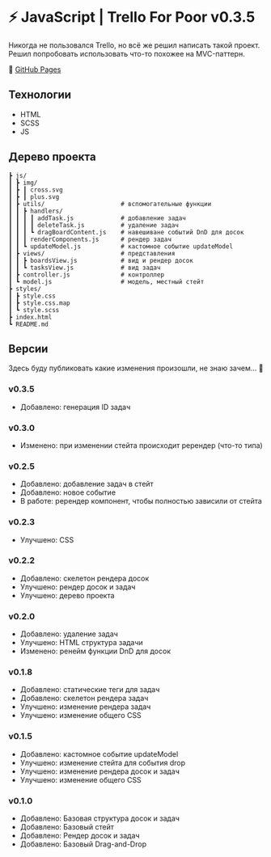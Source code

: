 # ⚡️ JavaScript | Trello For Poor v0.3.5

Никогда не пользовался Trello, но всё же решил написать такой проект.
Решил попробовать использовать что-то похожее на MVC-паттерн.

🔗 [GitHub Pages](https://devkirkir.github.io/JavaScript-Trello_for_poor/)

## Технологии

-   HTML
-   SCSS
-   JS

## Дерево проекта

    ┣ js/
    ┃ ┣ img/
    ┃ ┣ ┃ cross.svg
    ┃ ┣ ┃ plus.svg
    ┃ ┣ utils/                     # вспомогательные функции
    ┃ ┃ ┣ handlers/
    ┃ ┃ ┃ ┃ addTask.js             # добавление задач
    ┃ ┃ ┃ ┃ deleteTask.js          # удаление задач
    ┃ ┃ ┃ ┗ dragBoardContent.js    # навешиване событий DnD для досок
    ┃ ┃ ┃ renderComponents.js      # рендер задач
    ┃ ┃ ┗ updateModel.js           # кастомное событие updateModel
    ┃ ┣ views/                     # представления
    ┃ ┃ ┣ boardsView.js            # вид и рендер досок
    ┃ ┃ ┗ tasksView.js             # вид задач
    ┃ ┣ controller.js              # контроллер
    ┃ ┗ model.js                   # модель, местный стейт
    ┣ styles/
    ┃ ┣ style.css
    ┃ ┣ style.css.map
    ┃ ┗ style.scss
    ┣ index.html
    ┗ README.md

## Версии

Здесь буду публиковать какие изменения произошли, не знаю зачем... 🤔

### v0.3.5

-   Добавлено: генерация ID задач

### v0.3.0

-   Изменено: при изменении стейта происходит ререндер (что-то типа)

### v0.2.5

-   Добавлено: добавление задач в стейт
-   Добавлено: новое событие
-   В работе: ререндер компонент, чтобы полностью зависили от стейта

### v0.2.3

-   Улучшено: CSS

### v0.2.2

-   Добавлено: скелетон рендера досок
-   Улучшено: рендер досок и задач
-   Улучшено: дерево проекта

### v0.2.0

-   Добавлено: удаление задач
-   Улучшено: HTML структура задачи
-   Изменено: ренейм функции DnD для досок

### v0.1.8

-   Добавлено: статические теги для задач
-   Добавлено: скелетон рендера задач
-   Улучшено: изменение рендера задач
-   Улучшено: изменение общего CSS

### v0.1.5

-   Добавлено: кастомное событие updateModel
-   Улучшено: изменение стейта для события drop
-   Улучшено: изменение рендера досок и задач
-   Улучшено: изменение общего CSS

### v0.1.0

-   Добавлено: Базовая структура досок и задач
-   Добавлено: Базовый стейт
-   Добавлено: Рендер досок и задач
-   Добавлено: Базовый Drag-and-Drop

